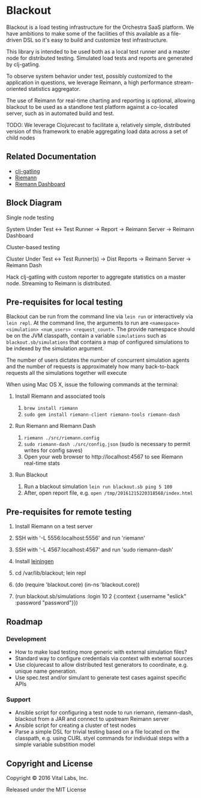 # Blackout

Blackout is a load testing infrastructure for the
Orchestra SaaS platform.  We have ambitions to make some of the
facilities of this available as a file-driven DSL so it's easy to
build and customize test infrastructure.

This library is intended to be used both as a local test runner and a
master node for distributed testing.  Simulated load tests and reports
are generated by clj-gatling.

To observe system behavior under test, possibly customized to the
application in questions, we leverage Reimann, a high performance
stream-oriented statistics aggregator.

The use of Reimann for real-time charting and reporting is optional,
allowing blackout to be used as a standlone test platform against a
co-located server, such as in automated build and test.

TODO: We leverage Clojurecast to facilitate a, relatively simple,
distributed version of this framework to enable aggregating load data
across a set of child nodes

## Related Documentation

- [clj-gatling](https://github.com/mhjort/clj-gatling)
- [Riemann](http://riemann.io/)
- [Riemann Dashboard](http://riemann.io/dashboard.html)

## Block Diagram

Single node testing

System Under Test <-> Test Runner -> Report -> Reimann Server -> Reimann Dashboard

Cluster-based testing

Cluster Under Test <-> Test Runner(s) -> Dist Reports -> Reimann Server -> Reimann Dash

Hack clj-gatling with custom reporter to aggregate statistics on a
master node.  Streaming to Reimann is distributed.

## Pre-requisites for local testing

Blackout can be run from the command line via `lein run` or
interactively via `lein repl`.  At the command line, the arguments to
run are `<namespace> <simulation> <num_users> <request_count>`.  The
provide namespace should be on the JVM classpath, contain a variable
`simulations` such as `blackout.sb/simulations` that contains a map of
configured simulations to be indexed by the simulation argument.

The number of users dictates the number of concurrent simulation
agents and the number of requests is approximately how many
back-to-back requests all the simulations together will execute

When using Mac OS X, issue the following commands at the terminal: 

1. Install Riemann and associated tools
    1. `brew install riemann`
    2. `sudo gem install riemann-client riemann-tools riemann-dash`

2. Run Riemann and Riemann Dash
    1. `riemann ./src/riemann.config` 
    2. `sudo riemann-dash ./src/config.json` (sudo is necessary to permit writes for config saves)
    3. Open your web browser to http://localhost:4567 to see Riemann real-time stats

3. Run Blackout
    1. Run a blackout simulation `lein run blackout.sb ping 5 100`
    2. After, open report file, e.g. `open /tmp/20161215220318568/index.html`

## Pre-requisites for remote testing

1. Install Riemann on a test server

2. SSH with '-L 5556:localhost:5556' and run 'riemann'

3. SSH with '-L 4567:localhost:4567' and run 'sudo riemann-dash'

4. Install [leiningen](http://leiningen.org/)

4. cd /var/lib/blackout; lein repl

5. (do (require 'blackout.core) (in-ns 'blackout.core))

6. (run blackout.sb/simulations :login 10 2 {:context {:username "eslick" :password "password"}})


## Roadmap


### Development

- How to make load testing more generic with external simulation files?
- Standard way to configure credentials via context with external sources
- Use clojurecast to allow distributed test generators to coordinate, e.g. unique name generation.
- Use spec.test and/or simulant to generate test cases against specific APIs

### Support

- Ansible script for configuring a test node to run riemann, riemann-dash, blackout from a JAR and connect to upstream Reimann server
- Ansible script for creating a cluster of test nodes
- Parse a simple DSL for trivial testing based on a file located on
  the classpath, e.g. using CURL styel commands for individual steps
  with a simple variable substition model

## Copyright and License

Copyright © 2016 Vital Labs, Inc.

Released under the MIT License

